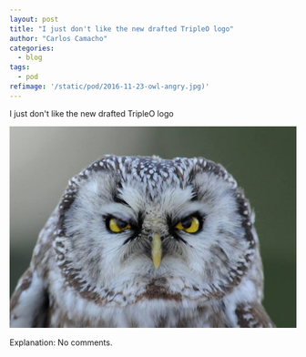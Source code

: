 ```yaml
---
layout: post
title: "I just don't like the new drafted TripleO logo"
author: "Carlos Camacho"
categories:
  - blog
tags:
  - pod
refimage: '/static/pod/2016-11-23-owl-angry.jpg)'
---
```

I just don't like the new drafted TripleO logo

![](/static/pod/2016-11-23-owl-angry.jpg)

Explanation: No comments.

